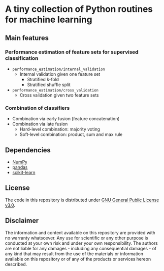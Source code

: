 # A tiny collection of Python routines for machine learning

## Main features

### Performance estimation of feature sets for supervised classification
- `performance_estimation/internal_validation`
  - Internal validation given one feature set
    - Stratified k-fold
    - Stratified shuffle split
- `performance_estimation/cross_validation`
  - Cross validation given two feature sets

### Combination of classifiers
- Combination via early fusion (feature concatenation)
- Combination via late fusion
  - Hard-level combination: majority voting
  - Soft-level combination: product, sum and max rule

## Dependencies
- [NumPy](https://numpy.org/)
- [pandas](https://pandas.pydata.org/)
- [scikit-learn](https://scikit-learn.org/stable/)

## License
The code in this repository is distributed under [GNU General Public License v3.0](https://choosealicense.com/licenses/gpl-3.0/).

## Disclaimer
The information and content available on this repository are provided with no warranty whatsoever. Any use for scientific or any other purpose is conducted at your own risk and under your own responsibility. The authors are not liable for any damages - including any consequential damages - of any kind that may result from the use of the materials or information available on this repository or of any of the products or services hereon described.
